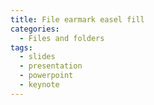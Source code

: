 ```yaml
---
title: File earmark easel fill
categories:
  - Files and folders
tags:
  - slides
  - presentation
  - powerpoint
  - keynote
---
```

